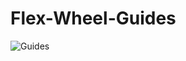 # Flex-Wheel-Guides

![Guides](https://user-images.githubusercontent.com/59268412/116841652-d2d51480-aba7-11eb-9f18-9c47ee8b696f.png)

